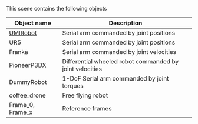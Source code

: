 This scene contains the following objects

| Object name  | Description |
| ------------- | ------------- |
| [UMIRobot](https://mmmarinho.github.io/UMIRobot/)  | Serial arm commanded by joint positions  |
| UR5  |  Serial arm commanded by joint positions |  
| Franka  | Serial arm commanded by joint velocities  |
| PioneerP3DX | Differential wheeled robot commanded by joint velocities |
| DummyRobot| 1-DoF Serial arm commanded by joint torques |
| coffee_drone | Free flying robot |
| Frame_0, Frame_x | Reference frames | 
